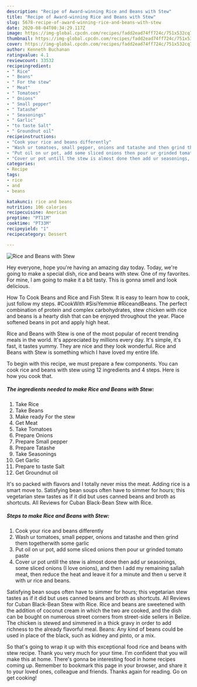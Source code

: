 ```yaml
---
description: "Recipe of Award-winning Rice and Beans with Stew"
title: "Recipe of Award-winning Rice and Beans with Stew"
slug: 5678-recipe-of-award-winning-rice-and-beans-with-stew
date: 2020-08-04T00:34:29.117Z
image: https://img-global.cpcdn.com/recipes/fadd2ead74ff724c/751x532cq70/rice-and-beans-with-stew-recipe-main-photo.jpg
thumbnail: https://img-global.cpcdn.com/recipes/fadd2ead74ff724c/751x532cq70/rice-and-beans-with-stew-recipe-main-photo.jpg
cover: https://img-global.cpcdn.com/recipes/fadd2ead74ff724c/751x532cq70/rice-and-beans-with-stew-recipe-main-photo.jpg
author: Kenneth Buchanan
ratingvalue: 4.1
reviewcount: 33532
recipeingredient:
- " Rice"
- " Beans"
- " For the stew"
- " Meat"
- " Tomatoes"
- " Onions"
- " Small pepper"
- " Tatashe"
- " Seasonings"
- " Garlic"
- "to taste Salt"
- " Groundnut oil"
recipeinstructions:
- "Cook your rice and beans differently"
- "Wash ur tomatoes, small pepper, onions and tatashe and then grind them togetherwith some garlic"
- "Put oil on ur pot, add some sliced onions then pour ur grinded tomato paste"
- "Cover ur pot untill the stew is almost done then add ur seasonings, some sliced onions (I love onions), and then I add my remaining sallah meat, then reduce the heat and leave it for a minute and then u serve it with ur rice and beans."
categories:
- Recipe
tags:
- rice
- and
- beans

katakunci: rice and beans 
nutrition: 106 calories
recipecuisine: American
preptime: "PT11M"
cooktime: "PT33M"
recipeyield: "1"
recipecategory: Dessert

---
```



![Rice and Beans with Stew](https://img-global.cpcdn.com/recipes/fadd2ead74ff724c/751x532cq70/rice-and-beans-with-stew-recipe-main-photo.jpg)

Hey everyone, hope you're having an amazing day today. Today, we're going to make a special dish, rice and beans with stew. One of my favorites. For mine, I am going to make it a bit tasty. This is gonna smell and look delicious.

How To Cook Beans and Rice and Fish Stew. It is easy to learn how to cook, just follow my steps. #CookWith #SisiYemmie #RiceandBeans. The perfect combination of protein and complex carbohydrates, stew chicken with rice and beans is a hearty dish that can be enjoyed throughout the year. Place softened beans in pot and apply high heat.

Rice and Beans with Stew is one of the most popular of recent trending meals in the world. It's appreciated by millions every day. It's simple, it's fast, it tastes yummy. They are nice and they look wonderful. Rice and Beans with Stew is something which I have loved my entire life.


To begin with this recipe, we must prepare a few components. You can cook rice and beans with stew using 12 ingredients and 4 steps. Here is how you cook that.

<!--inarticleads1-->

##### The ingredients needed to make Rice and Beans with Stew:

1. Take  Rice
1. Take  Beans
1. Make ready  For the stew
1. Get  Meat
1. Take  Tomatoes
1. Prepare  Onions
1. Prepare  Small pepper
1. Prepare  Tatashe
1. Take  Seasonings
1. Get  Garlic
1. Prepare to taste Salt
1. Get  Groundnut oil


It&#39;s so packed with flavors and I totally never miss the meat. Adding rice is a smart move to. Satisfying bean soups often have to simmer for hours; this vegetarian stew tastes as if it did but uses canned beans and broth as shortcuts. All Reviews for Cuban Black-Bean Stew with Rice. 

<!--inarticleads2-->

##### Steps to make Rice and Beans with Stew:

1. Cook your rice and beans differently
1. Wash ur tomatoes, small pepper, onions and tatashe and then grind them togetherwith some garlic
1. Put oil on ur pot, add some sliced onions then pour ur grinded tomato paste
1. Cover ur pot untill the stew is almost done then add ur seasonings, some sliced onions (I love onions), and then I add my remaining sallah meat, then reduce the heat and leave it for a minute and then u serve it with ur rice and beans.


Satisfying bean soups often have to simmer for hours; this vegetarian stew tastes as if it did but uses canned beans and broth as shortcuts. All Reviews for Cuban Black-Bean Stew with Rice. Rice and beans are sweetened with the addition of coconut cream in which the two are cooked, and the dish can be bought on numerous street corners from street-side sellers in Belize. The chicken is stewed and simmered in a thick gravy in order to add richness to the already flavorful meal. Beans: Any kind of beans could be used in place of the black, such as kidney and pinto, or a mix. 

So that's going to wrap it up with this exceptional food rice and beans with stew recipe. Thank you very much for your time. I'm confident that you will make this at home. There's gonna be interesting food in home recipes coming up. Remember to bookmark this page in your browser, and share it to your loved ones, colleague and friends. Thanks again for reading. Go on get cooking!
